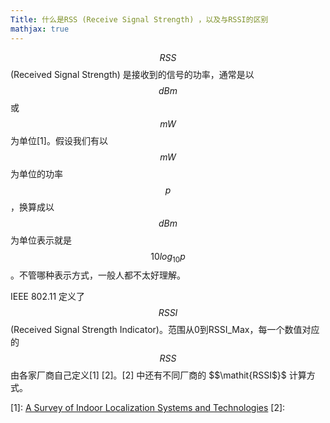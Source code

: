 ```yaml
---
Title: 什么是RSS (Receive Signal Strength) ，以及与RSSI的区别
mathjax: true
---
```


$$\mathit{RSS}$$ (Received Signal Strength) 是接收到的信号的功率，通常是以 $$\mathit{dB}m$$ 或 $$mW$$ 为单位[1]。假设我们有以 $$mW$$ 为单位的功率 $$p$$，换算成以 $$\mathit{dB}m$$ 为单位表示就是 $$10 log_{10} p$$。不管哪种表示方式，一般人都不太好理解。

IEEE 802.11 定义了$$\mathit{RSSI}$$ (Received Signal Strength Indicator)。范围从0到RSSI_Max，每一个数值对应的 $$\mathit{RSS}$$ 由各家厂商自己定义[1] [2]。[2] 中还有不同厂商的 $$\mathit{RSSI$}$ 计算方式。

[1]: [A Survey of Indoor Localization Systems and Technologies](https://arxiv.org/pdf/1709.01015.pdf)
[2]:

